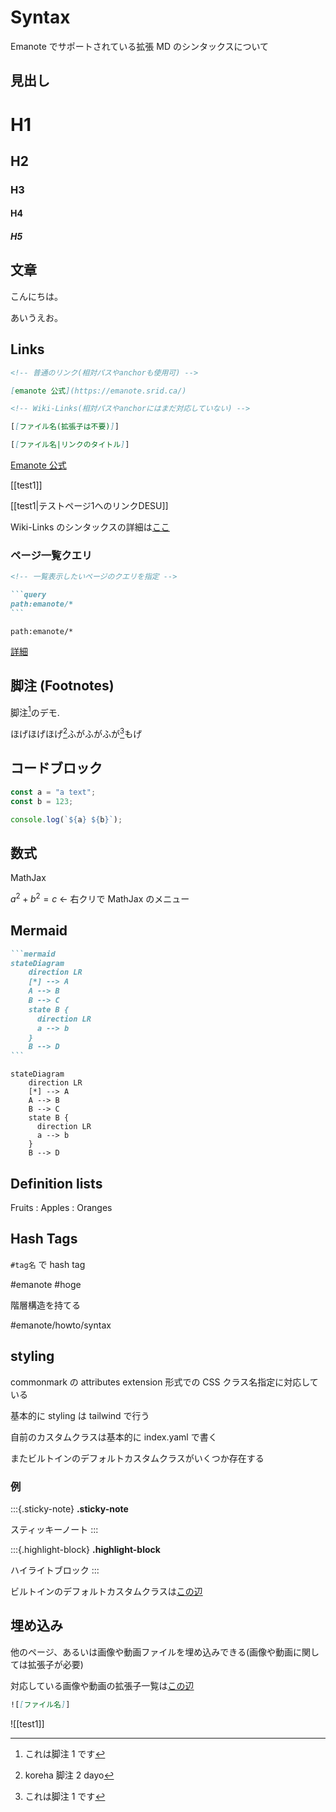 # Syntax

Emanote でサポートされている拡張 MD のシンタックスについて

## 見出し

# H1

## H2

### H3

#### H4

##### H5

## 文章

こんにちは。

あいうえお。

## Links

```md
<!-- 普通のリンク(相対パスやanchorも使用可) -->

[emanote 公式](https://emanote.srid.ca/)

<!-- Wiki-Links(相対パスやanchorにはまだ対応していない) -->

[[ファイル名(拡張子は不要)]]

[[ファイル名|リンクのタイトル]]
```

[Emanote 公式](https://emanote.srid.ca/)

[[test1]]

[[test1|テストページ1へのリンクDESU]]

Wiki-Links のシンタックスの詳細は[ここ](https://github.com/EmaApps/emanote/blob/master/src/Emanote/Pandoc/Markdown/Syntax/WikiLink.hs)

### ページ一覧クエリ

`````md
<!-- 一覧表示したいページのクエリを指定 -->

```query
path:emanote/*
```
`````

```query
path:emanote/*
```

[詳細](https://emanote.srid.ca/guide/query)

## 脚注 (Footnotes)

脚注[^1]のデモ.

ほげほげほげ[^2]ふがふがふが[^1]もげ

[^1]: これは脚注 1 です
[^2]: koreha 脚注 2 dayo

## コードブロック

```ts
const a = "a text";
const b = 123;

console.log(`${a} ${b}`);
```

## 数式

MathJax

$a^2 + b ^ 2 = c$ ← 右クリで MathJax のメニュー

## Mermaid

````md
```mermaid
stateDiagram
    direction LR
    [*] --> A
    A --> B
    B --> C
    state B {
      direction LR
      a --> b
    }
    B --> D
```
````

```mermaid
stateDiagram
    direction LR
    [*] --> A
    A --> B
    B --> C
    state B {
      direction LR
      a --> b
    }
    B --> D
```

## Definition lists

Fruits
: Apples
: Oranges

## Hash Tags

`#tag名` で hash tag

#emanote #hoge

階層構造を持てる

#emanote/howto/syntax

## styling

commonmark の attributes extension 形式での CSS クラス名指定に対応している

基本的に styling は tailwind で行う

自前のカスタムクラスは基本的に index.yaml で書く

またビルトインのデフォルトカスタムクラスがいくつか存在する

### 例

:::{.sticky-note}
**.sticky-note**

スティッキーノート
:::

:::{.highlight-block}
**.highlight-block**

ハイライトブロック
:::

ビルトインのデフォルトカスタムクラスは[この辺](https://github.com/EmaApps/emanote/blob/40c4791f9fda5ef77061e255b6182c9611808c45/default/index.yaml#L46)

## 埋め込み

他のページ、あるいは画像や動画ファイルを埋め込みできる(画像や動画に関しては拡張子が必要)

対応している画像や動画の拡張子一覧は[この辺](https://github.com/EmaApps/emanote/blob/40c4791f9fda5ef77061e255b6182c9611808c45/src/Emanote/Pandoc/Renderer/Embed.hs#L87-L103)

```md
![[ファイル名]]
```

![[test1]]
